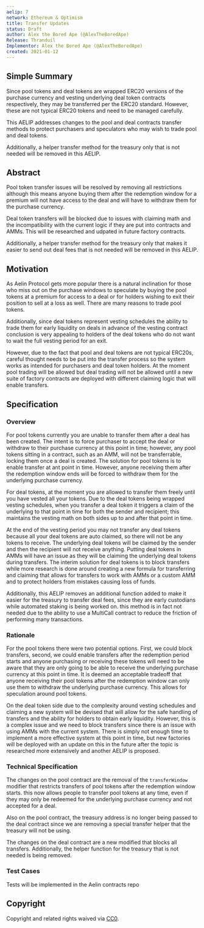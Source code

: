 ```yaml
---
aelip: 7
network: Ethereum & Optimism
title: Transfer Updates
status: Draft
author: Alex the Bored Ape (@AlexTheBoredApe)
Release: Thranduil
Implementor: Alex the Bored Ape (@AlexTheBoredApe)
created: 2021-01-12
---
```


## Simple Summary

<!--"If you can't explain it simply, you don't understand it well enough." Simply describe the outcome the proposed changes intends to achieve. This should be non-technical and accessible to a casual community member.-->

Since pool tokens and deal tokens are wrapped ERC20 versions of the purchase currency and vesting underlying deal token contracts respectively, they may be transferred per the ERC20 standard. However, these are not typical ERC20 tokens and need to be managed carefully.

This AELIP addresses changes to the pool and deal contracts transfer methods to protect purchasers and speculators who may wish to trade pool and deal tokens.

Additionally, a helper transfer method for the treasury only that is not needed will be removed in this AELIP.

## Abstract

<!--A short (~200 word) description of the proposed change, the abstract should clearly describe the proposed change. This is what *will* be done if the AELIP is implemented, not *why* it should be done or *how* it will be done. If the AELIP proposes deploying a new contract, write, "we propose to deploy a new contract that will do x".-->

Pool token transfer issues will be resolved by removing all restrictions although this means anyone buying them after the redemption window for a premium will not have access to the deal and will have to withdraw them for the purchase currency.

Deal token transfers will be blocked due to issues with claiming math and the incompatibility with the current logic if they are put into contracts and AMMs. This will be researched and udpated in future factory contracts.

Additionally, a helper transfer method for the treasury only that makes it easier to send out deal fees that is not needed will be removed in this AELIP.

## Motivation

<!--This is the problem statement. This is the *why* of the AELIP. It should clearly explain *why* the current state of the protocol is inadequate.  It is critical that you explain *why* the change is needed, if the AELIP proposes changing how something is calculated, you must address *why* the current calculation is inaccurate or wrong. This is not the place to describe how the AELIP will address the issue!-->

As Aelin Protocol gets more popular there is a natural inclination for those who miss out on the purchase windows to speculate by buying the pool tokens at a premium for access to a deal or for holders wishing to exit their position to sell at a loss as well. There are many reasons to trade pool tokens.

Additionally, since deal tokens represent vesting schedules the ability to trade them for early liquidity on deals in advance of the vesting contract conclusion is very appealing to holders of the deal tokens who do not want to wait the full vesting period for an exit.

However, due to the fact that pool and deal tokens are not typical ERC20s, careful thought needs to be put into the transfer process so the system works as intended for purchasers and deal token holders. At the moment pool trading will be allowed but deal trading will not be allowed until a new suite of factory contracts are deployed with different claiming logic that will enable transfers.

## Specification

<!--The specification should describe the syntax and semantics of any new feature, there are five sections
1. Overview
2. Rationale
3. Technical Specification
4. Test Cases
5. Configurable Values
-->

### Overview

<!--This is a high-level overview of *how* the AELIP will solve the problem. The overview should clearly describe how the new feature will be implemented.-->

For pool tokens currently you are unable to transfer them after a deal has been created. The intent is to force purchaser to accept the deal or withdraw to their purchase currency at this point in time; however, any pool tokens sitting in a contract, such as an AMM, will not be transferrable, locking them once a deal is created. The solution for pool tokens is to enable transfer at ant point in time. However, anyone receiving them after the redemption window ends will be forced to withdraw them for the underlying purchase currency.

For deal tokens, at the moment you are allowed to transfer them freely until you have vested all your tokens. Due to the deal tokens being wrapped vesting schedules, when you transfer a deal token it triggers a claim of the underlying to that point in time for both the sender and recipient; this maintains the vesting math on both sides up to and after that point in time.

At the end of the vesting period you may not transfer any deal tokens because all your deal tokens are auto claimed, so there will not be any tokens to receive. The underlying deal tokens will be claimed by the sender and then the recipient will not receive anything. Putting deal tokens in AMMs will have an issue as they will be claiming the underlying deal tokens during transfers. The interim solution for deal tokens is to block transfers while more research is done around creating a new formula for transferring and claiming that allows for transfers to work with AMMs or a custom AMM and to protect holders from mistakes causing loss of funds.

Additionally, this AELIP removes an additional function added to make it easier for the treasury to transfer deal fees, since they are early custodians while automated staking is being worked on. this method is in fact not needed due to the ability to use a MultiCall contract to reduce the friction of performing many transactions.

### Rationale

<!--This is where you explain the reasoning behind how you propose to solve the problem. Why did you propose to implement the change in this way, what were the considerations and trade-offs. The rationale fleshes out what motivated the design and why particular design decisions were made. It should describe alternate designs that were considered and related work. The rationale may also provide evidence of consensus within the community, and should discuss important objections or concerns raised during discussion.-->

For the pool tokens there were two potential options. First, we could block transfers, second, we could enable transfers after the redemption period starts and anyone purchasing or receiving these tokens will need to be aware that they are only going to be able to receive the underlying purchase currency at this point in time. It is deemed an acceptable tradeoff that anyone receiving their pool tokens after the redemption window can only use them to withdraw the underlying purchase currency. This allows for speculation around pool tokens.

On the deal token side due to the complexity around vesting schedules and claiming a new system will be devised that will allow for the safe handling of transfers and the ability for holders to obtain early liquidity. However, this is a complex issue and we need to block transfers since there is an issue with using AMMs with the current system. There is simply not enough time to implement a more effective system at this point in time, but new factories will be deployed with an update on this in the future after the topic is researched more extensively and another AELIP is proposed.

### Technical Specification

<!--The technical specification should outline the public API of the changes proposed. That is, changes to any of the interfaces Synthetix currently exposes or the creations of new ones.-->

The changes on the pool contract are the removal of the `transferWindow` modifier that restricts transfers of pool tokens after the redemption window starts. this now allows people to transfer pool tokens at any time, even if they may only be redeemed for the underlying purchase currency and not accepted for a deal.

Also on the pool contract, the treasury address is no longer being passed to the deal contract since we are removing a special transfer helper that the treasury will not be using.

The changes on the deal contract are a new modified that blocks all transfers. Additionally, the helper function for the treasury that is not needed is being removed.

### Test Cases

<!--Test cases for an implementation are mandatory for AELIPs but can be included with the implementation..-->

Tests will be implemented in the Aelin contracts repo

## Copyright

Copyright and related rights waived via [CC0](https://creativecommons.org/publicdomain/zero/1.0/).
